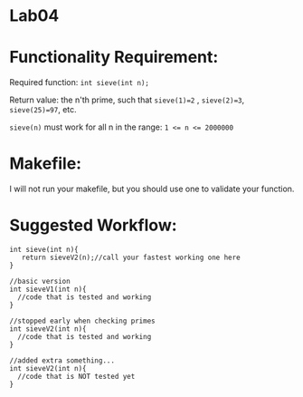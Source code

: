 # Lab04

# Functionality Requirement:

Required function: `int sieve(int n); `

Return value: the n'th prime, such that `sieve(1)=2` , `sieve(2)=3`, `sieve(25)=97`, etc.

`sieve(n)` must work for all n in the range: `1 <= n <= 2000000`

# Makefile:

I will not run your makefile, but you should use one to validate your function.

# Suggested Workflow:

```
int sieve(int n){
   return sieveV2(n);//call your fastest working one here
}

//basic version
int sieveV1(int n){
  //code that is tested and working
}

//stopped early when checking primes
int sieveV2(int n){
  //code that is tested and working
}

//added extra something...
int sieveV2(int n){
  //code that is NOT tested yet
}
```
